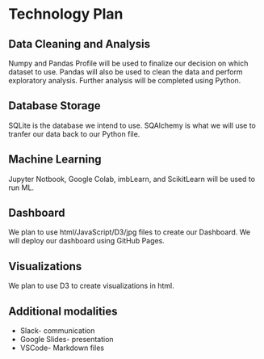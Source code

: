 # Technology Plan

## Data Cleaning and Analysis

Numpy and Pandas Profile will be used to finalize our decision on which dataset to use.  Pandas will also be used to clean the data and perform exploratory analysis. Further analysis will be completed using Python.

## Database Storage

SQLite is the database we intend to use.
SQAlchemy is what we will use to tranfer our data back to our Python file.

## Machine Learning

Jupyter Notbook, Google Colab, imbLearn, and ScikitLearn will be used to run ML.

## Dashboard

We plan to use html/JavaScript/D3/jpg files to create our Dashboard.
We will deploy our dashboard using GitHub Pages.

## Visualizations

We plan to use D3 to create visualizations in html.

## Additional modalities

- Slack- communication
- Google Slides- presentation
- VSCode- Markdown files

